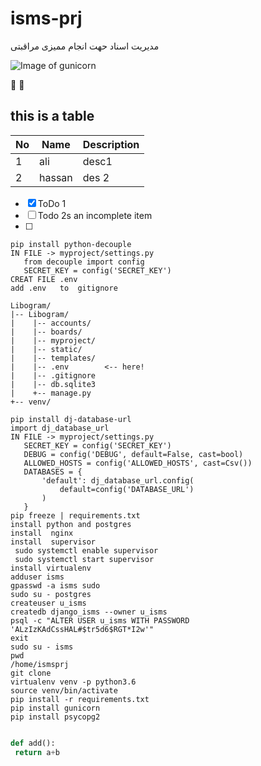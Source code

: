 # isms-prj
مدیریت  اسناد حهت انجام ممیزی مراقبتی

![Image of gunicorn](http://tamadon.net/python/wp-content/uploads/2020/09/Deployment-Strategy-www.tamadon.net_-768x654.jpg)

  🤗 🙂
 ##  this is a table  
 No | Name | Description |
 ---|------|-------------|
 1|ali| desc1
 2|hassan | des 2
 
- [x] ToDo 1
- [ ] Todo 2s an incomplete item
- [ ] 
 
 ```
 pip install python-decouple
 IN FILE -> myproject/settings.py
    from decouple import config
    SECRET_KEY = config('SECRET_KEY')
 CREAT FILE .env 
 add .env   to  gitignore
 
 Libogram/
 |-- Libogram/
 |    |-- accounts/
 |    |-- boards/
 |    |-- myproject/
 |    |-- static/
 |    |-- templates/
 |    |-- .env        <-- here!
 |    |-- .gitignore
 |    |-- db.sqlite3
 |    +-- manage.py
 +-- venv/
 
pip install dj-database-url
import dj_database_url
IN FILE -> myproject/settings.py
    SECRET_KEY = config('SECRET_KEY')
    DEBUG = config('DEBUG', default=False, cast=bool)
    ALLOWED_HOSTS = config('ALLOWED_HOSTS', cast=Csv())
    DATABASES = {
        'default': dj_database_url.config(
            default=config('DATABASE_URL')
        )
    }
pip freeze | requirements.txt
install python and postgres 
install  nginx
install  supervisor
  sudo systemctl enable supervisor
  sudo systemctl start supervisor
install virtualenv 
 adduser isms
 gpasswd -a isms sudo
 sudo su - postgres
 createuser u_isms
 createdb django_isms --owner u_isms
 psql -c "ALTER USER u_isms WITH PASSWORD 'ALzIzKAdCssHAL#$tr5d6$RGT*I2w'"
 exit
sudo su - isms
pwd
/home/ismsprj
git clone
virtualenv venv -p python3.6
source venv/bin/activate
pip install -r requirements.txt
pip install gunicorn
pip install psycopg2


```
 
``` python
def add():
 return a+b
 
```
